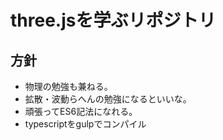 # three.jsを学ぶリポジトリ



## 方針
- 物理の勉強も兼ねる。
- 拡散・波動らへんの勉強になるといいな。
- 頑張ってES6記法になれる。
- typescriptをgulpでコンパイル